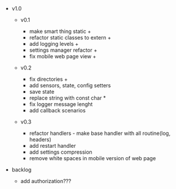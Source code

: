 - v1.0
    - v0.1
        - make smart thing static +
        - refactor static classes to extern +
        - add logging levels +
        - settings manager refactor +
        - fix mobile web page view +

    - v0.2
        - fix directories +
        - add sensors, state, config setters
        - save state
        - replace string with const char *
        - fix logger message lenght
        - add callback scenarios

    - v0.3
        - refactor handlers - make base handler with all routine(log, headers)
        - add restart handler
        - add settings compression
        - remove white spaces in mobile version of web page

- backlog
    - add authorization???
